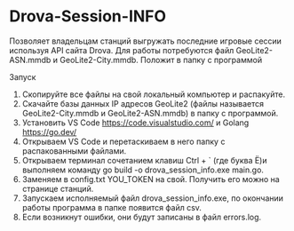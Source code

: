# Drova-Session-INFO
Позволяет владельцам станций выгружать последние игровые сессии используя API сайта Drova.
Для работы потребуются файл GeoLite2-ASN.mmdb и GeoLite2-City.mmdb. Положит в папку с программой

Запуск

1. Скопируйте все файлы на свой локальный компьютер и распакуйте.
2. Скачайте базы данных IP адресов GeoLite2 (файлы называется GeoLite2-City.mmdb и GeoLite2-ASN.mmdb) в папку с программой.
3. Установить VS Code https://code.visualstudio.com/ и Golang https://go.dev/
4. Открываем VS Code и перетаскиваем в него папку с распакованными файлами.
5. Открываем терминал сочетанием клавиш Ctrl + ` (где буква Ё)и выполняем команду go build -o drova_session_info.exe main.go.
6. Заменяем в config.txt YOU_TOKEN на свой. Получить его можно на странице станций.
7. Запускаем исполняемый файл drova_session_info.exe, по окончании работы программа в папке появится файл csv.
8. Если возникнут ошибки, они будут записаны в файл errors.log.
